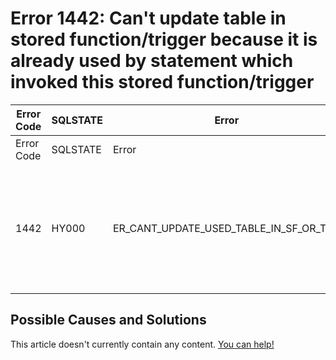 
# Error 1442: Can't update table in stored function/trigger because it is already used by statement which invoked this stored function/trigger


| Error Code | SQLSTATE | Error | Description |
| --- | --- | --- | --- |
| Error Code | SQLSTATE | Error | Description |
| 1442 | HY000 | ER_CANT_UPDATE_USED_TABLE_IN_SF_OR_TRG | Can't update table '%s' in stored function/trigger because it is already used by statement which invoked this stored function/trigger. |




## Possible Causes and Solutions


This article doesn't currently contain any content. [You can help!](/kb/en/writing-and-editing-knowledge-base-articles/)

